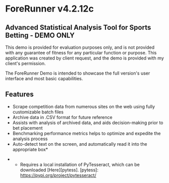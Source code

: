 # ForeRunner v4.2.12c
## Advanced Statistical Analysis Tool for Sports Betting - DEMO ONLY

This demo is provided for evaluation purposes only, and is not provided with any guarantee of fitness for any particular function or purpose.
This application was created by client request, and the demo is provided with my client's permission.

The ForeRunner Demo is intended to showcase the full version's user interface and most basic capabilities.

## Features

- Scrape competition data from numerous sites on the web using fully customizable batch files
- Archive data in .CSV format for future reference
- Assists with analysis of archived data, and aids decision-making prior to bet placement
- Benchmarking performance metrics helps to optimize and expedite the analysis process
- Auto-detect text on the screen, and automatically read it into the appropriate box*

* - Requires a local installation of PyTesseract, which can be downloaded [Here][pytess].
[pytess]: https://pypi.org/project/pytesseract/